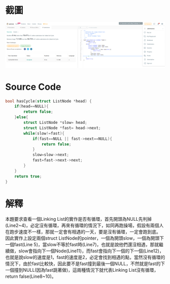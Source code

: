 # 截圖
<img src="bonus9.png"></img>

# Source Code
```c
bool hasCycle(struct ListNode *head) {
    if(head==NULL){
        return false;
    }else{
        struct ListNode *slow= head;
        struct ListNode *fast= head->next;
        while(slow!=fast){
            if(fast==NULL || fast->next==NULL){
                return false;
            }
            slow=slow->next;
            fast=fast->next->next;
        }
    }
    return true;
}
```

# 解釋
本題要求查看一個Linking List的實作是否有循環，首先開頭為NULL先判掉(Line2~4)，必定沒有循環，再來有循環的情況下，如同再跑操場，假設有兩個人在跑步速度不一樣，那就一定會有相遇的一天，要是沒有循環，一定會跑到底。
因此實作上設定兩個struct ListNode的pointer，一個為開頭slow，一個為開頭下一個fast(Line 5)，當slow不等於fast時(Line7)，也就是說他們還沒相遇，那就繼續做，slow會指向下一個Node(Line11)，而fast會指向下一個的下一個(Line12)，也就是說slow的速度是1，fast的速度是2，必定會找到相遇的點，當然沒有循環的情況下，由於fast比較快，因此要不是fast撞到最後一個NULL，不然就是fast的下一個撞到NULL(因為fast跳著做)，這兩種情況下就代表Linking List沒有循環，return false(Line8~10)。
